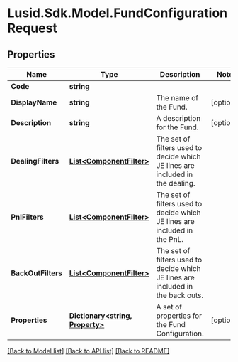 # Lusid.Sdk.Model.FundConfigurationRequest

## Properties

Name | Type | Description | Notes
------------ | ------------- | ------------- | -------------
**Code** | **string** |  | 
**DisplayName** | **string** | The name of the Fund. | [optional] 
**Description** | **string** | A description for the Fund. | [optional] 
**DealingFilters** | [**List&lt;ComponentFilter&gt;**](ComponentFilter.md) | The set of filters used to decide which JE lines are included in the dealing. | 
**PnlFilters** | [**List&lt;ComponentFilter&gt;**](ComponentFilter.md) | The set of filters used to decide which JE lines are included in the PnL. | 
**BackOutFilters** | [**List&lt;ComponentFilter&gt;**](ComponentFilter.md) | The set of filters used to decide which JE lines are included in the back outs. | 
**Properties** | [**Dictionary&lt;string, Property&gt;**](Property.md) | A set of properties for the Fund Configuration. | [optional] 

[[Back to Model list]](../README.md#documentation-for-models) [[Back to API list]](../README.md#documentation-for-api-endpoints) [[Back to README]](../README.md)


